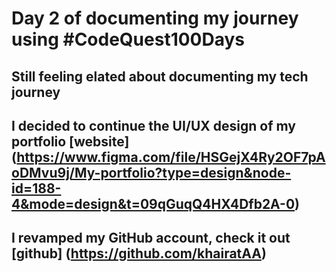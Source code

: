 # Day 2 of documenting my journey using #CodeQuest100Days

## Still feeling elated about documenting my tech journey

## I decided to continue the UI/UX design of my portfolio [website] (https://www.figma.com/file/HSGejX4Ry2OF7pAoDMvu9j/My-portfolio?type=design&node-id=188-4&mode=design&t=09qGuqQ4HX4Dfb2A-0)

## I revamped my GitHub account, check it out [github] (https://github.com/khairatAA)
